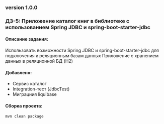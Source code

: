 ### version 1.0.0
### ДЗ-5: Приложение каталог книг в библиотеке с использованием Spring JDBC и spring-boot-starter-jdbc

#### Описание задания:
Использовать возможности Spring JDBC и spring-boot-starter-jdbc для подключения к реляционным базам данных
Приложение с хранением данных в реляционной БД (H2)

#### Добавлено:
- Сервис каталог
- Integration-тест (JdbcTest)
- Миграциия liquibase

#### Сборка проекта:
```
mvn clean package
```